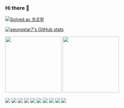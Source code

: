 ### Hi there 👋

[![Solved.ac 프로필](http://mazassumnida.wtf/api/v2/generate_badge?boj=shkim0922)](https://solved.ac/shkim0922)

[![seungstar7's GitHub stats](https://github-readme-stats.vercel.app/api?username=seungstar7)](https://github.com/seungstar7/github-readme-stats)

<p>
  <img height="180em" src="https://github-readme-stats.vercel.app/api?username=seungstar7&show_icons=true&include_all_commits=true&bg_color=30,e96443,904e95&title_color=fff&text_color=fff">
  <img height="180em" src="https://github-readme-stats.vercel.app/api/top-langs/?username=seungstar7&layout=compact&bg_color=30,e96443,904e95&title_color=fff&text_color=fff">
</p>

<img src="https://img.shields.io/badge/react-20232a.svg?style=for-the-badge&logo=react&logoColor=61DAFB" onclick="onclicker()"/>
<img src="https://img.shields.io/badge/javascript-20232a.svg?style=for-the-badge&logo=javascript&logoColor=#F7DF1E" />
<img src="https://img.shields.io/badge/spring-20232a.svg?style=for-the-badge&logo=spring&logoColor=#6DB33F" />
<img src="https://img.shields.io/badge/springboot-20232a.svg?style=for-the-badge&logo=springboot&logoColor=#6DB33F" />
<img src="https://img.shields.io/badge/npm-20232a.svg?style=for-the-badge&logo=npm&logoColor=#CB3837" />
<img src="https://img.shields.io/badge/vue.js-20232a.svg?style=for-the-badge&logo=vuedotjs&logoColor=#4FC08D" />
<img src="https://img.shields.io/badge/oracle-20232a.svg?style=for-the-badge&logo=oracle&logoColor=#F80000" />
<img src="https://img.shields.io/badge/mariadb-20232a.svg?style=for-the-badge&logo=mariadb&logoColor=#003545" />
<img src="https://img.shields.io/badge/MSsqlserver-20232a.svg?style=for-the-badge&logo=microsoftsqlserver&logoColor=#CC2927" />
<img src="https://img.shields.io/badge/webpack-20232a.svg?style=for-the-badge&logo=webpack&logoColor=#8DD6F9" />
<script>
  const onclicker = () => {
    alert("dsd");
  }
</script>
<!--
**seungstar7/seungstar7** is a ✨ _special_ ✨ repository because its `README.md` (this file) appears on your GitHub profile.

Here are some ideas to get you started:

- 🔭 I’m currently working on ...
- 🌱 I’m currently learning ...
- 👯 I’m looking to collaborate on ...
- 🤔 I’m looking for help with ...
- 💬 Ask me about ...
- 📫 How to reach me: ...
- 😄 Pronouns: ...
- ⚡ Fun fact: ...
-->

